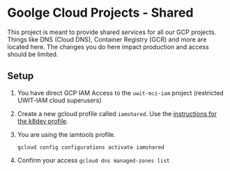 # Goolge Cloud Projects - Shared
This project is meant to provide shared services for all our GCP projects.  Things like DNS (Cloud DNS), Container Registry (GCR) and more are located here.  The changes you do here impact production and access should be limited.

## Setup
1. You have direct GCP IAM Access to the `uwit-mci-iam` project (restricted UWIT-IAM cloud superusers)
1. Create a new gcloud profile called `iamshared`.  Use the [instructions for the k8dev profile](new-glcoud-profile.md).
2. You are using the iamtools profile.

    ```
    gcloud config configurations activate iamshared
    ```

3. Confirm your access `gcloud dns managed-zones list`